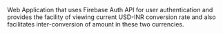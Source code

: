 Web Application that uses Firebase Auth API for user authentication and provides the facility of viewing 
current USD-INR conversion rate and also facilitates inter-conversion of amount in these two currencies.